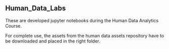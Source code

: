 ## Human_Data_Labs

These are developed jupyter notebooks during the Human Data Analytics Course.

For complete use, the assets from the human data assets repository have to be downloaded and placed in the right folder.
